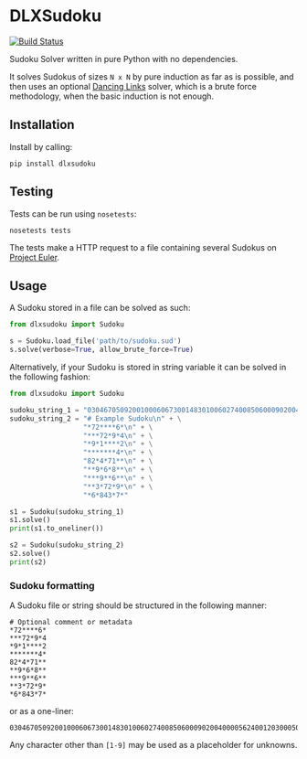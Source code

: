# DLXSudoku

[![Build Status](https://travis-ci.org/hbldh/dlxsudoku.svg)](https://travis-ci.org/hbldh/dlxsudoku)

Sudoku Solver written in pure Python with no dependencies.

It solves Sudokus of sizes `N x N` by pure induction as 
far as is possible, and then uses an optional 
[Dancing Links](https://en.wikipedia.org/wiki/Dancing_Links) 
solver, which is a brute force methodology, when the basic 
induction is not enough. 

## Installation

Install by calling:

    pip install dlxsudoku

## Testing

Tests can be run using `nosetests`:

    nosetests tests

The tests make a HTTP request to a file containing several 
Sudokus on [Project Euler](https://projecteuler.net/project/resources/p096_sudoku.txt).

## Usage

A Sudoku stored in a file can be solved as such:

```python
from dlxsudoku import Sudoku

s = Sudoku.load_file('path/to/sudoku.sud')
s.solve(verbose=True, allow_brute_force=True)

```

Alternatively, if your Sudoku is stored in string variable 
it can be solved in the following fashion:
```python
from dlxsudoku import Sudoku

sudoku_string_1 = "030467050920010006067300148301006027400850600090200400005624001203000504040030702"
sudoku_string_2 = "# Example Sudoku\n" + \
                  "*72****6*\n" + \
                  "***72*9*4\n" + \
                  "*9*1****2\n" + \
                  "*******4*\n" + \
                  "82*4*71**\n" + \
                  "**9*6*8**\n" + \
                  "***9**6**\n" + \
                  "**3*72*9*\n" + \
                  "*6*843*7*"

s1 = Sudoku(sudoku_string_1)
s1.solve()
print(s1.to_oneliner())

s2 = Sudoku(sudoku_string_2)
s2.solve()
print(s2)

```

### Sudoku formatting

A Sudoku file or string should be structured in the following manner:

    # Optional comment or metadata
    *72****6*
    ***72*9*4
    *9*1****2
    *******4*
    82*4*71**
    **9*6*8**
    ***9**6**
    **3*72*9*
    *6*843*7*

or as a one-liner:

    030467050920010006067300148301006027400850600090200400005624001203000504040030702

Any character other than `[1-9]` may be used as a placeholder for unknowns.

